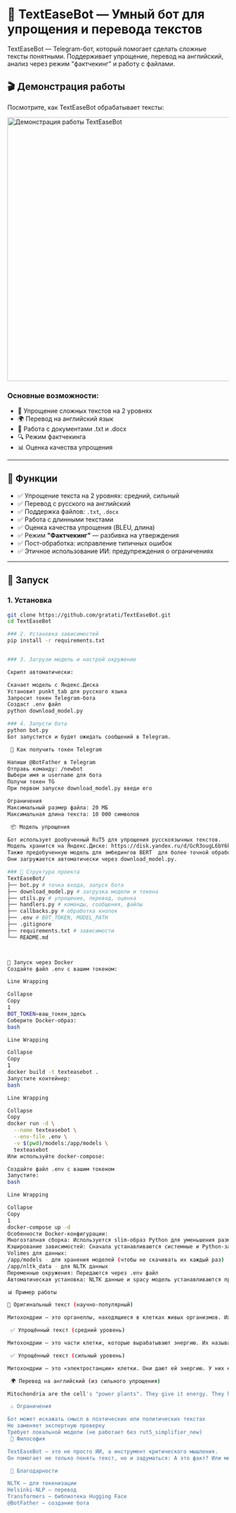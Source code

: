 # 🤖 TextEaseBot — Умный бот для упрощения и перевода текстов

TextEaseBot — Telegram-бот, который помогает сделать сложные тексты понятными. Поддерживает упрощение, перевод на английский, анализ через режим "фактчекинг" и работу с файлами.

## 🎬 Демонстрация работы

Посмотрите, как TextEaseBot обрабатывает тексты:

<img src="https://raw.githubusercontent.com/gratati/TextEaseBot/main/bot_demo.gif" 
     alt="Демонстрация работы TextEaseBot" 
     width="600">

### Основные возможности:
- 📝 Упрощение сложных текстов на 2 уровнях
- 🌍 Перевод на английский язык
- 📄 Работа с документами .txt и .docx
- 🔍 Режим фактчекинга
- 📊 Оценка качества упрощения
---

## 🌟 Функции

- ✅ Упрощение текста на 2 уровнях: средний, сильный
- ✅ Перевод с русского на английский
- ✅ Поддержка файлов: `.txt`, `.docx`
- ✅ Работа с длинными текстами
- ✅ Оценка качества упрощения (BLEU, длина)
- ✅ Режим **"Фактчекинг"** — разбивка на утверждения
- ✅ Пост-обработка: исправление типичных ошибок
- ✅ Этичное использование ИИ: предупреждения о ограничениях

---

## 🚀 Запуск

### 1. Установка

```bash
git clone https://github.com/gratati/TextEaseBot.git
cd TextEaseBot

### 2. Установка зависимостей
pip install -r requirements.txt


### 3. Загрузи модель и настрой окружение

Скрипт автоматически:

Скачает модель с Яндекс.Диска
Установит punkt_tab для русского языка
Запросит токен Telegram-бота
Создаст .env файл
python download_model.py

### 4. Запусти бота
python bot.py
Бот запустится и будет ожидать сообщений в Telegram.

 🔐 Как получить токен Telegram

Напиши @BotFather в Telegram
Отправь команду: /newbot
Выбери имя и username для бота
Получи токен TG
При первом запуске download_model.py введи его

Ограничения
Максимальный размер файла: 20 МБ
Максимальная длина текста: 10 000 символов

 📦 Модель упрощения

Бот использует дообученный RuT5 для упрощения русскоязычных текстов. 
Модель хранится на Яндекс.Диске: https://disk.yandex.ru/d/GcR3ougL6bY6kw
Также предобученную модель для эмбедингов BERT  для более точной обработки
Они загружается автоматически через download_model.py.

### 🧩 Структура проекта
TextEaseBot/
├── bot.py # точка входа, запуск бота
├── download_model.py # загрузка модели и токена
├── utils.py # упрощение, перевод, оценка
├── handlers.py # команды, сообщения, файлы
├── callbacks.py # обработка кнопок
├── .env # BOT_TOKEN, MODEL_PATH
├── .gitignore
├── requirements.txt # зависимости
└── README.md



🐳 Запуск через Docker
Создайте файл .env с вашим токеном:

Line Wrapping

Collapse
Copy
1
BOT_TOKEN=ваш_токен_здесь
Соберите Docker-образ:
bash

Line Wrapping

Collapse
Copy
1
docker build -t texteasebot .
Запустите контейнер:
bash

Line Wrapping

Collapse
Copy
docker run -d \
  --name texteasebot \
  --env-file .env \
  -v $(pwd)/models:/app/models \
  texteasebot
Или используйте docker-compose:

Создайте файл .env с вашим токеном
Запустите:
bash

Line Wrapping

Collapse
Copy
1
docker-compose up -d
Особенности Docker-конфигурации:
Многоэтапная сборка: Используется slim-образ Python для уменьшения размера контейнера
Кэширование зависимостей: Сначала устанавливаются системные и Python-зависимости, затем копируется код
Volimes для данных:
/app/models - для хранения моделей (чтобы не скачивать их каждый раз)
/app/nltk_data - для NLTK данных
Переменные окружения: Передаются через .env файл
Автоматическая установка: NLTK данные и spacy модель устанавливаются при сборке образа

📊 Пример работы

📄 Оригинальный текст (научно-популярный)

Митохондрии — это органеллы, находящиеся в клетках живых организмов. Их часто называют «электростанциями клетки», потому что они производят энергию в виде молекул АТФ. Митохондрии имеют собственную ДНК, которая передаётся по материнской линии. Это позволяет использовать митохондриальную ДНК для изучения эволюции и генеалогии. В отличие от ядерной ДНК, митохондриальная ДНК не смешивается с отцовской и почти не подвержена рекомбинации. 

 ✅ Упрощённый текст (средний уровень)

Митохондрии — это части клетки, которые вырабатывают энергию. Их называют «электростанциями клетки». У них есть своя ДНК, которая передаётся только от матери. Благодаря этому её используют для изучения происхождения людей и эволюции. В отличие от обычной ДНК, она не смешивается с отцовской и почти не меняется. 

 ✅ Упрощённый текст (сильный уровень)

Митохондрии — это «электростанции» клетки. Они дают ей энергию. У них есть своя ДНК, которая передаётся только от мамы. Эту ДНК используют, чтобы изучать, откуда пришли люди. Она почти не меняется и не смешивается с папиной ДНК. 

 🌍 Перевод на английский (из сильного упрощения)

Mitochondria are the cell's "power plants". They give it energy. They have their own DNA, passed only from the mother. This DNA is used to study where people came from. It hardly changes and doesn't mix with the father's DNA. 

 ⚠️ Ограничения

Бот может искажать смысл в поэтических или политических текстах
Не заменяет экспертную проверку
Требует локальной модели (не работает без rut5_simplifier_new)
 🧠 Философия

TextEaseBot — это не просто ИИ, а инструмент критического мышления.
Он помогает не только понять текст, но и задуматься: А это факт? Или мнение?

 🙌 Благодарности

NLTK — для токенизации
Helsinki-NLP — перевод
Transformers — библиотека Hugging Face
@BotFather — создание бота
